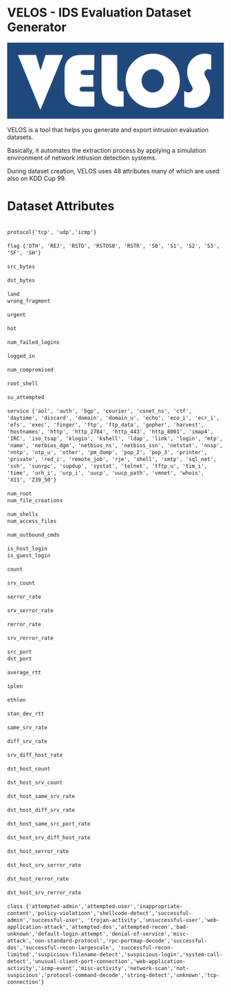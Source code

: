 # VELOS - IDS Evaluation Dataset Generator

![alt tag](https://raw.githubusercontent.com/donkeyrepos/velos/main/logo.png)

VELOS is a tool that helps you generate and export intrusion evaluation datasets. 

Basically, it automates the extraction process by applying a simulation environment of network intrusion detection systems. 

During dataset creation, VELOS uses 48 attributes many of which are used also on KDD Cup 99.


# Dataset Attributes

```duration

protocol{'tcp', 'udp','icmp'}

flag {'OTH', 'REJ', 'RSTO', 'RSTOS0', 'RSTR', 'S0', 'S1', 'S2', 'S3', 'SF', 'SH'}

src_bytes

dst_bytes 

land 
wrong_fragment

urgent

hot

num_failed_logins

logged_in

num_compromised

root_shell

su_attempted

service {'aol', 'auth', 'bgp', 'courier', 'csnet_ns', 'ctf', 'daytime', 'discard', 'domain', 'domain_u', 'echo', 'eco_i', 'ecr_i', 'efs', 'exec', 'finger', 'ftp', 'ftp_data', 'gopher', 'harvest', 'hostnames', 'http', 'http_2784', 'http_443', 'http_8001', 'imap4', 'IRC', 'iso_tsap', 'klogin', 'kshell', 'ldap', 'link', 'login', 'mtp', 'name', 'netbios_dgm', 'netbios_ns', 'netbios_ssn', 'netstat', 'nnsp', 'nntp', 'ntp_u', 'other', 'pm_dump', 'pop_2', 'pop_3', 'printer', 'private', 'red_i', 'remote_job', 'rje', 'shell', 'smtp', 'sql_net', 'ssh', 'sunrpc', 'supdup', 'systat', 'telnet', 'tftp_u', 'tim_i', 'time', 'urh_i', 'urp_i', 'uucp', 'uucp_path', 'vmnet', 'whois', 'X11', 'Z39_50'}

num_root
num_file_creations 

num_shells
num_access_files

num_outbound_cmds

is_host_login 
is_guest_login

count

srv_count

serror_rate

srv_serror_rate

rerror_rate

srv_rerror_rate

src_port
dst_port

average_rtt

iplen

ethlen

stan_dev_rtt

same_srv_rate

diff_srv_rate

srv_diff_host_rate

dst_host_count

dst_host_srv_count

dst_host_same_srv_rate

dst_host_diff_srv_rate

dst_host_same_src_port_rate

dst_host_srv_diff_host_rate

dst_host_serror_rate

dst_host_srv_serror_rate

dst_host_rerror_rate

dst_host_srv_rerror_rate

class {'attempted-admin','attempted-user','inappropriate-content','policy-violationn','shellcode-detect','successful-admin','successful-user', 'trojan-activity','unsuccessful-user','web-application-attack','attempted-dos','attempted-recon','bad-unknown','default-login-attempt','denial-of-service','misc-attack','non-standard-protocol','rpc-portmap-decode','successful-dos','successful-recon-largescale', 'successful-recon-limited','suspicious-filename-detect','suspicious-login','system-call-detect','unusual-client-port-connection','web-application-activity','icmp-event','misc-activity','network-scan','not-suspicious','protocol-command-decode','string-detect','unknown','tcp-connection'}
